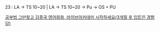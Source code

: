 23 : LA -> TS 10~20 | LA -> TS 10~20 -> Pu -> OS + PU

[공부법 그만찾고 김종국 영어회화, 라이브아카데미 시작하세요(3개월 후 입트인 경험담)](https://youtu.be/HSDxN7ZP-Gk)
